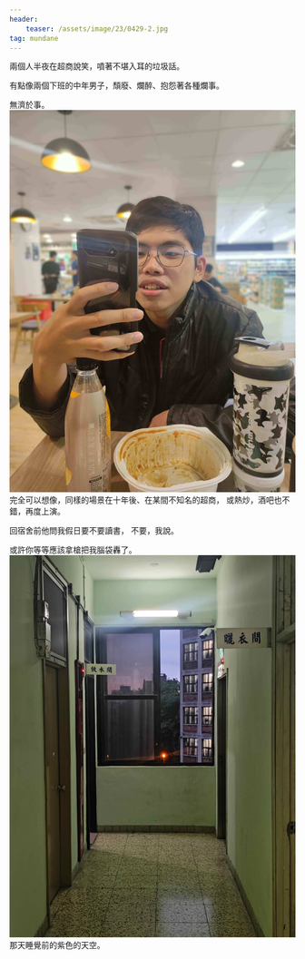 ```yaml
---
header:
    teaser: /assets/image/23/0429-2.jpg
tag: mundane
---
```

兩個人半夜在超商說笑，噴著不堪入耳的垃圾話。

有點像兩個下班的中年男子，頹廢、爛醉、抱怨著各種爛事。  

無濟於事。
![1](/assets/image/23/0429-2.jpg)
完全可以想像，同樣的場景在十年後、在某間不知名的超商，
或熱炒，酒吧也不錯，再度上演。

回宿舍前他問我假日要不要讀書，
不要，我說。

或許你等等應該拿槍把我腦袋轟了。
![1](/assets/image/23/0429-1.jpg)
那天睡覺前的紫色的天空。
